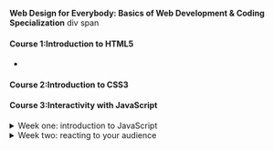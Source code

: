 **Web Design for Everybody: Basics of Web Development & Coding Specialization**
div
span

#### Course 1:Introduction to HTML5
* <head></head>
  <body></body>
  <footer></footer>
#### Course 2:Introduction to CSS3
#### Course 3:Interactivity with JavaScript

<details>
<summary>Week one: introduction to JavaScript</summary>
    <pre>
    * Scripting languages (JavaScript)
        * API (Application programming interface)
        * read and write HTML
        * <script>
            alert();
            prompt(); ask for input
            document.write(Hello world!);
            element.innerHTML = " ";
            console.log(); for debugging
        </script>
    * Variables: 
        * var name = " ";
        * var date = Date();
        * var loca = window.location();
    * Data type:
        * Numeric: var width = window.innerWidth;
        * String:  var loca = window.location();
        * Boolean: var windowStatus = window.closed;
        * Object:  var topic = document.getElementById('ID');  ex: return a tag
        * Array:   var links = document.getElementsByTagName('a');
    </pre>
</details>

<details>
<summary>Week two: reacting to your audience</summary>
    <pre>
    * Functions: function name(parameters){};
    * Place in external files:
        ```html
        <head>
            <script src="js/xxx.js"></script>
        </head>
        ```
    * Folder structure:
        ```html
        <link rel="stylesheet" href="css/style.css"> 
        <script src="js/function.js"></script>
        <img src="img/image1.png"> 
        ```
    * Events:
        * Mouse events: onclick, ondblclick, onmousedown ...
        * Keyboard events: onkeydown, onkeypress ...
        * Frame events: onload, onresize, onscroll, onerror ...
    [] events, this
    </pre>
</details>